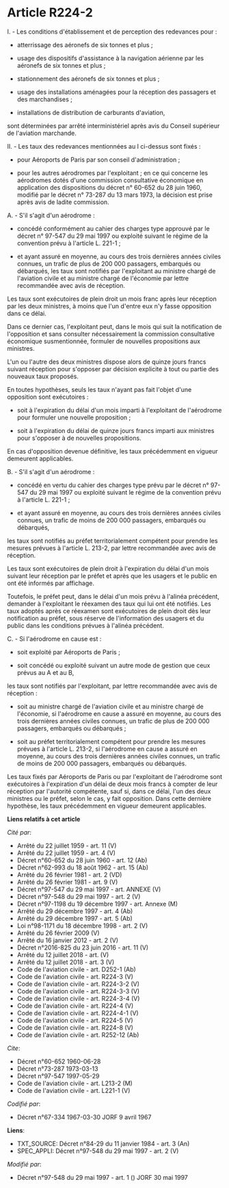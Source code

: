 # Article R224-2

I. - Les conditions d'établissement et de perception des redevances pour :

- atterrissage des aéronefs de six tonnes et plus ;

- usage des dispositifs d'assistance à la navigation aérienne par les aéronefs de six tonnes et plus ;

- stationnement des aéronefs de six tonnes et plus ;

- usage des installations aménagées pour la réception des passagers et des marchandises ;

- installations de distribution de carburants d'aviation,

sont déterminées par arrêté interministériel après avis du Conseil supérieur de l'aviation marchande.

II. - Les taux des redevances mentionnées au I ci-dessus sont fixés :

- pour Aéroports de Paris par son conseil d'administration ;

- pour les autres aérodromes par l'exploitant ; en ce qui concerne les aérodromes dotés d'une commission consultative
économique en application des dispositions du décret n° 60-652 du 28 juin 1960, modifié par le décret n° 73-287 du 13 mars
1973, la décision est prise après avis de ladite commission.

A. - S'il s'agit d'un aérodrome :

- concédé conformément au cahier des charges type approuvé par le décret n° 97-547 du 29 mai 1997 ou exploité suivant le
régime de la convention prévu à l'article L. 221-1 ;

- et ayant assuré en moyenne, au cours des trois dernières années civiles connues, un trafic de plus de 200 000 passagers,
embarqués ou débarqués, les taux sont notifiés par l'exploitant au ministre chargé de l'aviation civile et au ministre chargé
de l'économie par lettre recommandée avec avis de réception.

Les taux sont exécutoires de plein droit un mois franc après leur réception par les deux ministres, à moins que l'un d'entre
eux n'y fasse opposition dans ce délai.

Dans ce dernier cas, l'exploitant peut, dans le mois qui suit la notification de l'opposition et sans consulter
nécessairement la commission consultative économique susmentionnée, formuler de nouvelles propositions aux ministres.

L'un ou l'autre des deux ministres dispose alors de quinze jours francs suivant réception pour s'opposer par décision
explicite à tout ou partie des nouveaux taux proposés.

En toutes hypothèses, seuls les taux n'ayant pas fait l'objet d'une opposition sont exécutoires :

- soit à l'expiration du délai d'un mois imparti à l'exploitant de l'aérodrome pour formuler une nouvelle proposition ;

- soit à l'expiration du délai de quinze jours francs imparti aux ministres pour s'opposer à de nouvelles propositions.

En cas d'opposition devenue définitive, les taux précédemment en vigueur demeurent applicables.

B. - S'il s'agit d'un aérodrome :

- concédé en vertu du cahier des charges type prévu par le décret n° 97-547 du 29 mai 1997 ou exploité suivant le régime de
la convention prévu à l'article L. 221-1 ;

- et ayant assuré en moyenne, au cours des trois dernières années civiles connues, un trafic de moins de 200 000 passagers,
embarqués ou débarqués,

les taux sont notifiés au préfet territorialement compétent pour prendre les mesures prévues à l'article L. 213-2, par lettre
recommandée avec avis de réception.

Les taux sont exécutoires de plein droit à l'expiration du délai d'un mois suivant leur réception par le préfet et après que
les usagers et le public en ont été informés par affichage.

Toutefois, le préfet peut, dans le délai d'un mois prévu à l'alinéa précédent, demander à l'exploitant le réexamen des taux
qui lui ont été notifiés. Les taux adoptés après ce réexamen sont exécutoires de plein droit dès leur notification au préfet,
sous réserve de l'information des usagers et du public dans les conditions prévues à l'alinéa précédent.

C. - Si l'aérodrome en cause est :

- soit exploité par Aéroports de Paris ;

- soit concédé ou exploité suivant un autre mode de gestion que ceux prévus au A et au B,

les taux sont notifiés par l'exploitant, par lettre recommandée avec avis de réception :

- soit au ministre chargé de l'aviation civile et au ministre chargé de l'économie, si l'aérodrome en cause a assuré en
moyenne, au cours des trois dernières années civiles connues, un trafic de plus de 200 000 passagers, embarqués ou
débarqués ;

- soit au préfet territorialement compétent pour prendre les mesures prévues à l'article L. 213-2, si l'aérodrome en cause a
assuré en moyenne, au cours des trois dernières années civiles connues, un trafic de moins de 200 000 passagers, embarqués ou
débarqués.

Les taux fixés par Aéroports de Paris ou par l'exploitant de l'aérodrome sont exécutoires à l'expiration d'un délai de deux
mois francs à compter de leur réception par l'autorité compétente, sauf si, dans ce délai, l'un des deux ministres ou le
préfet, selon le cas, y fait opposition. Dans cette dernière hypothèse, les taux précédemment en vigueur demeurent
applicables.

**Liens relatifs à cet article**

_Cité par_:

  - Arrêté du 22 juillet 1959 - art. 11 (V)
  - Arrêté du 22 juillet 1959 - art. 4 (V)
  - Décret n°60-652 du 28 juin 1960 - art. 12 (Ab)
  - Décret n°62-993 du 18 août 1962 - art. 15 (Ab)
  - Arrêté du 26 février 1981 - art. 2 (VD)
  - Arrêté du 26 février 1981 - art. 9 (V)
  - Décret n°97-547 du 29 mai 1997 - art. ANNEXE (V)
  - Décret n°97-548 du 29 mai 1997 - art. 2 (V)
  - Décret n°97-1198 du 19 décembre 1997 - art. Annexe (M)
  - Arrêté du 29 décembre 1997 - art. 4 (Ab)
  - Arrêté du 29 décembre 1997 - art. 5 (Ab)
  - Loi n°98-1171 du 18 décembre 1998 - art. 2 (V)
  - Arrêté du 26 février 2009 (V)
  - Arrêté du 16 janvier 2012 - art. 2 (V)
  - Décret n°2016-825 du 23 juin 2016 - art. 11 (V)
  - Arrêté du 12 juillet 2018 - art. (V)
  - Arrêté du 12 juillet 2018 - art. 3 (V)
  - Code de l'aviation civile - art. D252-1 (Ab)
  - Code de l'aviation civile - art. R224-3 (V)
  - Code de l'aviation civile - art. R224-3-2 (V)
  - Code de l'aviation civile - art. R224-3-3 (V)
  - Code de l'aviation civile - art. R224-3-4 (V)
  - Code de l'aviation civile - art. R224-4 (V)
  - Code de l'aviation civile - art. R224-4-1 (V)
  - Code de l'aviation civile - art. R224-5 (V)
  - Code de l'aviation civile - art. R224-8 (V)
  - Code de l'aviation civile - art. R252-12 (Ab)

_Cite_:

  - Décret n°60-652 1960-06-28
  - Décret n°73-287 1973-03-13
  - Décret n°97-547 1997-05-29
  - Code de l'aviation civile - art. L213-2 (M)
  - Code de l'aviation civile - art. L221-1 (V)

_Codifié par_:

  - Décret n°67-334 1967-03-30 JORF 9 avril 1967

**Liens**:

  - TXT_SOURCE: Décret n°84-29 du 11 janvier 1984 - art. 3 (An)
  - SPEC_APPLI: Décret n°97-548 du 29 mai 1997 - art. 2 (V)

_Modifié par_:

  - Décret n°97-548 du 29 mai 1997 - art. 1 () JORF 30 mai 1997
